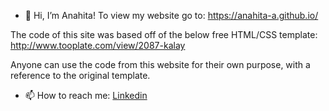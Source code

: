 - 👋 Hi, I’m Anahita!
To view my website go to: https://anahita-a.github.io/

The code of this site was based off of the below free HTML/CSS template: 
http://www.tooplate.com/view/2087-kalay

Anyone can use the code from this website for their own purpose, with a reference to the original template.

- 📫 How to reach me: [Linkedin](https://www.linkedin.com/in/anahita-abadian/)

<!---
anaba-max/anaba-max is a ✨ special ✨ repository because its `README.md` (this file) appears on your GitHub profile.
You can click the Preview link to take a look at your changes.
--->
